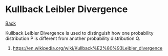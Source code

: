 # Kullback Leibler Divergence

[Back](../math.md)

Kullback Leibler Divergence is used to distinguish how one probability distribution P is different from another probability distribution Q.

1. https://en.wikipedia.org/wiki/Kullback%E2%80%93Leibler_divergence


